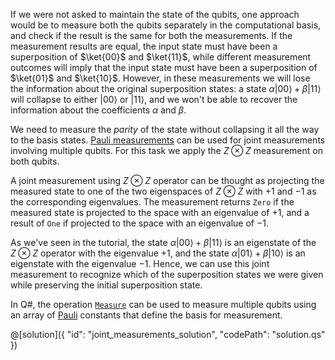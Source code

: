 If we were not asked to maintain the state of the qubits, one approach would be to measure both the qubits separately in the computational basis, and check if the result is the same for both the measurements. If the measurement results are equal, the input state must have been a superposition of $\ket{00}$ and $\ket{11}$, while different measurement outcomes will imply that the input state must have been a superposition of $\ket{01}$ and $\ket{10}$. However, in these measurements we will lose the information about the original superposition states: a state $\alpha |00\rangle + \beta |11\rangle$ will collapse to either $|00\rangle$ or $|11\rangle$, and we won't be able to recover the information about the coefficients $\alpha$ and $\beta$.

We need to measure the *parity* of the state without collapsing it all the way to the basis states. [Pauli measurements](https://docs.microsoft.com/en-us/quantum/concepts/pauli-measurements) can be used for joint measurements involving multiple qubits. For this task we apply the $Z \otimes Z$ measurement on both qubits.

A joint measurement using $Z \otimes Z$ operator can be thought as projecting the measured state to one of the two eigenspaces of $Z \otimes Z$ with $+1$ and $-1$ as the corresponding eigenvalues. The measurement returns `Zero` if the measured state is projected to the space with an eigenvalue of $+1$, and a result of `One` if projected to the space with an eigenvalue of $-1$.

As we've seen in the tutorial, the state $\alpha |00\rangle + \beta |11\rangle$ is an eigenstate of the $Z \otimes Z$ operator with the eigenvalue $+1$, and the state $\alpha |01\rangle + \beta |10\rangle$ is an eigenstate with the eigenvalue $-1$.
Hence, we can use this joint measurement to recognize which of the superposition states we were given while preserving the initial superposition state.

In Q#, the operation [`Measure`](https://docs.microsoft.com/en-us/qsharp/api/qsharp/microsoft.quantum.intrinsic.measure) can be used to measure multiple qubits using an array of [Pauli](https://docs.microsoft.com/en-us/quantum/user-guide/language/types?#primitive-types) constants that define the basis for measurement.

@[solution]({
"id": "joint_measurements_solution",
"codePath": "solution.qs"
})
